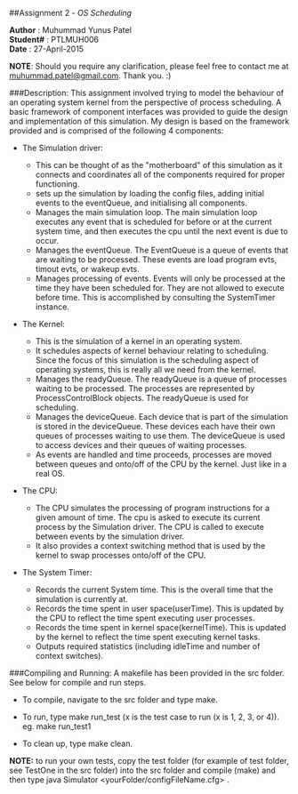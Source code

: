 ##Assignment 2 - _OS Scheduling_

**Author** : Muhummad Yunus Patel  
**Student#** : PTLMUH006  
**Date** : 27-April-2015 

**NOTE**: Should you require any clarification, please feel free to contact me 
           at muhummad.patel@gmail.com. Thank you. :)

###Description:
This assignment involved trying to model the behaviour of an operating system 
kernel from the perspective of process scheduling. A basic framework of 
component interfaces was provided to guide the design and implementation of this
 simulation. My design is based on the framework provided and is comprised of 
 the following 4 components:

* The Simulation driver:   
    * This can be thought of as the "motherboard" of this simulation as it 
      connects and coordinates all of the components required for proper
      functioning.
    * sets up the simulation by loading the config files, adding initial events 
      to the eventQueue, and initialising all components.
    * Manages the main simulation loop. The main simulation loop executes any 
      event that is scheduled for before or at the current system time, and then 
      executes the cpu until the next event is due to occur.
    * Manages the eventQueue. The EventQueue is a queue of events that are 
      waiting to be processed. These events are load program evts, timout evts, 
      or wakeup evts.
    * Manages processing of events. Events will only be processed at the time 
      they have been scheduled for. They are not allowed to execute before time. 
      This is accomplished by consulting the SystemTimer instance.
    
* The Kernel:
    * This is the simulation of a kernel in an operating system.
    * It schedules aspects of kernel behaviour relating to scheduling. Since the 
      focus of this simulation is the scheduling aspect of operating systems, 
      this is really all we need from the kernel.
    * Manages the readyQueue. The readyQueue is a queue of processes waiting to 
      be processed. The processes are represented by ProcessControlBlock objects.
      The readyQueue is used for scheduling.
    * Manages the deviceQueue. Each device that is part of the simulation is 
      stored in the deviceQueue. These devices each have their own queues of 
      processes waiting to use them. The deviceQueue is used to access devices 
      and their queues of waiting processes.
    * As events are handled and time proceeds, processes are moved between queues
      and onto/off of the CPU by the kernel. Just like in a real OS.
    
* The CPU:
    * The CPU simulates the processing of program instructions for a given amount
      of time. The cpu is asked to execute its current process by the Simulation 
      driver. The CPU is called to execute between events by the simulation 
      driver.
    * It also provides a context switching method that is used by the kernel to
      swap processes onto/off of the CPU.
    
* The System Timer:
    * Records the current System time. This is the overall time that the 
      simulation is currently at.
    * Records the time spent in user space(userTime). This is updated by the CPU
      to reflect the time spent executing user processes.
    * Records the time spent in kernel space(kernelTime). This is updated by the 
      kernel to reflect the time spent executing kernel tasks.
    * Outputs required statistics (including idleTime and number of context 
      switches).


###Compiling and Running:
A makefile has been provided in the src folder. See below for compile and run 
steps.
* To compile, navigate to the src folder and type make.

* To run, type make run_test<x> (x is the test case to run (x is 1, 2, 3, or 4)).
 eg. make run_test1
 
* To clean up, type make clean.


**NOTE:** to run your own tests, copy the test folder (for example of test folder, 
see TestOne in the src folder) into the src folder and compile (make) and then 
type java Simulator <yourFolder/configFileName.cfg> <slice length> <dispatch overhead>.